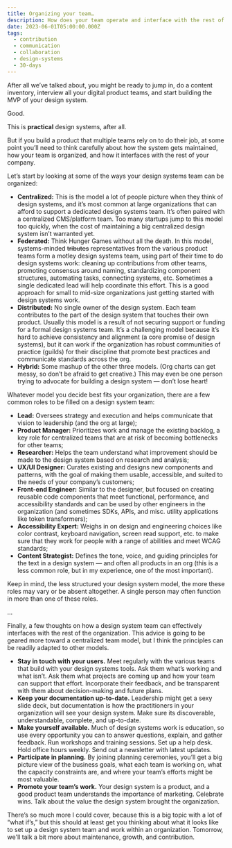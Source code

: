 ```yaml
---
title: Organizing your team…
description: How does your team operate and interface with the rest of your company?
date: 2023-06-01T05:00:00.000Z
tags:
  - contribution
  - communication
  - collaboration
  - design-systems
  - 30-days
---
```


After all we’ve talked about, you might be ready to jump in, do a content inventory, interview all your digital product teams, and start building the MVP of your design system.

Good. 

This is **practical** design systems, after all.

But if you build a product that multiple teams rely on to do their job, at some point you’ll need to think carefully about how the system gets maintained, how your team is organized, and how it interfaces with the rest of your company.

Let’s start by looking at some of the ways your design systems team can be organized:

- **Centralized:** This is the model a lot of people picture when they think of design systems, and it’s most common at large organizations that can afford to support a dedicated design systems team. It’s often paired with a centralized CMS/platform team. Too many startups jump to this model too quickly, when the cost of maintaining a big centralized design system isn’t warranted yet.
- **Federated:** Think Hunger Games without all the death. In this model, systems-minded ~~tributes~~ representatives from the various product teams form a motley design systems team, using part of their time to do design systems work: cleaning up contributions from other teams, promoting consensus around naming, standardizing component structures, automating tasks, connecting systems, etc. Sometimes a single dedicated lead will help coordinate this effort. This is a good approach for small to mid-size organizations just getting started with design systems work.
- **Distributed:** No single owner of the design system. Each team contributes to the part of the design system that touches their own product. Usually this model is a result of not securing support or funding for a formal design systems team. It’s a challenging model because it’s hard to achieve consistency and alignment (a core promise of design systems), but it can work if the organization has robust communities of practice (guilds) for their discipline that promote best practices and communicate standards across the org.
- **Hybrid:** Some mashup of the other three models. (Org charts can get messy, so don’t be afraid to get creative.) This may even be one person trying to advocate for building a design system — don’t lose heart!

Whatever model you decide best fits your organization, there are a few common roles to be filled on a design system team:

- **Lead:** Oversees strategy and execution and helps communicate that vision to leadership (and the org at large);
- **Product Manager:** Prioritizes work and manage the existing backlog, a key role for centralized teams that are at risk of becoming bottlenecks for other teams;
- **Researcher:** Helps the team understand what improvement should be made to the design system based on research and analysis;
- **UX/UI Designer:** Curates existing and designs new components and patterns, with the goal of making them usable, accessible, and suited to the needs of your company’s customers;
- **Front-end Engineer:** Similar to the designer, but focused on creating reusable code components that meet functional, performance, and accessibility standards and can be used by other engineers in the organization (and sometimes SDKs, APIs, and misc. utility applications like token transformers);
- **Accessibility Expert:** Weighs in on design and engineering choices like color contrast, keyboard navigation, screen read support, etc. to make sure that they work for people with a range of abilities and meet WCAG standards;
- **Content Strategist:** Defines the tone, voice, and guiding principles for the text in a design system — and often all products in an org (this is a less common role, but in my experience, one of the most important).

Keep in mind, the less structured your design system model, the more these roles may vary or be absent altogether. A single person may often function in more than one of these roles.

…

Finally, a few thoughts on how a design system team can effectively interfaces with the rest of the organization. This advice is going to be geared more toward a centralized team model, but I think the principles can be readily adapted to other models.

- **Stay in touch with your users.** Meet regularly with the various teams that build with your design systems tools. Ask them what’s working and what isn’t. Ask them what projects are coming up and how your team can support that effort. Incorporate their feedback, and be transparent with them about decision-making and future plans.
- **Keep your documentation up-to-date.** Leadership might get a sexy slide deck, but documentation is how the practitioners in your organization will see your design system. Make sure its discoverable, understandable, complete, and up-to-date.
- **Make yourself available.** Much of design systems work is education, so use every opportunity you can to answer questions, explain, and gather feedback. Run workshops and training sessions. Set up a help desk. Hold office hours weekly. Send out a newsletter with latest updates.
- **Participate in planning.** By joining planning ceremonies, you’ll get a big picture view of the business goals, what each team is working on, what the capacity constraints are, and where your team’s efforts might be most valuable.
- **Promote your team’s work.** Your design system is a product, and a good product team understands the importance of marketing. Celebrate wins. Talk about the value the design system brought the organization.

There’s so much more I could cover, because this is a big topic with a lot of “what if’s,” but this should at least get you thinking about what it looks like to set up a design system team and work within an organization. Tomorrow, we'll talk a bit more about maintenance, growth, and contribution.